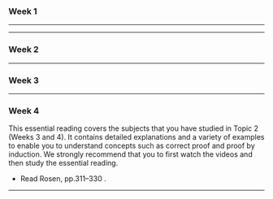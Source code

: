 ### Week 1

---

---

### Week 2

---

### Week 3

---

### Week 4

This essential reading covers the subjects that you have studied in Topic 2 (Weeks 3 and 4). It contains detailed explanations and a variety of examples to enable you to understand concepts such as correct proof and proof by induction. We strongly recommend that you to first watch the videos and then study the essential reading.

- Read Rosen, pp.311–330 .

---
